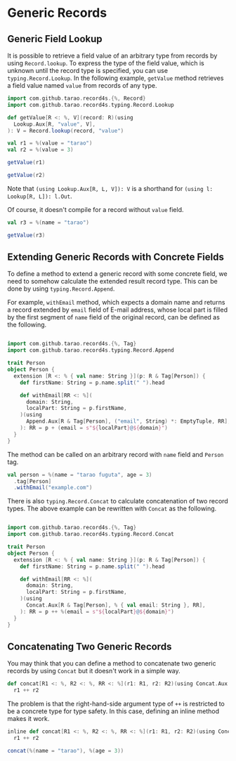 Generic Records
===============

Generic Field Lookup
--------------------

It is possible to retrieve a field value of an arbitrary type from records by using
`Record.lookup`.  To express the type of the field value, which is unknown until the
record type is specified, you can use `typing.Record.Lookup`.  In the following example,
`getValue` method retrieves a field value named `value` from records of any type.

```scala mdoc:mline
import com.github.tarao.record4s.{%, Record}
import com.github.tarao.record4s.typing.Record.Lookup

def getValue[R <: %, V](record: R)(using
  Lookup.Aux[R, "value", V],
): V = Record.lookup(record, "value")

val r1 = %(value = "tarao")
val r2 = %(value = 3)

getValue(r1)

getValue(r2)
```

Note that `(using Lookup.Aux[R, L, V]): V` is a shorthand for `(using l: Lookup[R, L]):
l.Out`.

Of course, it doesn't compile for a record without `value` field.

```scala mdoc:fail
val r3 = %(name = "tarao")

getValue(r3)
```

Extending Generic Records with Concrete Fields
----------------------------------------------

To define a method to extend a generic record with some concrete field, we need to somehow
calculate the extended result record type.  This can be done by using `typing.Record.Append`.

For example, `withEmail` method, which expects a domain name and returns a record extended
by `email` field of E-mail address, whose local part is filled by the first segment of
`name` field of the original record, can be defined as the following.

```scala mdoc:reset:invisible
```

```scala mdoc:mline
import com.github.tarao.record4s.{%, Tag}
import com.github.tarao.record4s.typing.Record.Append

trait Person
object Person {
  extension [R <: % { val name: String }](p: R & Tag[Person]) {
    def firstName: String = p.name.split(" ").head

    def withEmail[RR <: %](
      domain: String,
      localPart: String = p.firstName,
    )(using
      Append.Aux[R & Tag[Person], ("email", String) *: EmptyTuple, RR],
    ): RR = p + (email = s"${localPart}@${domain}")
  }
}
```

The method can be called on an arbitrary record with `name` field and `Person` tag.

```scala mdoc:mline
val person = %(name = "tarao fuguta", age = 3)
  .tag[Person]
  .withEmail("example.com")
```

There is also `typing.Record.Concat` to calculate concatenation of two record types.  The
above example can be rewritten with `Concat` as the following.

```scala mdoc:reset:invisible
```

```scala mdoc:mline
import com.github.tarao.record4s.{%, Tag}
import com.github.tarao.record4s.typing.Record.Concat

trait Person
object Person {
  extension [R <: % { val name: String }](p: R & Tag[Person]) {
    def firstName: String = p.name.split(" ").head

    def withEmail[RR <: %](
      domain: String,
      localPart: String = p.firstName,
    )(using
      Concat.Aux[R & Tag[Person], % { val email: String }, RR],
    ): RR = p ++ %(email = s"${localPart}@${domain}")
  }
}
```

Concatenating Two Generic Records
---------------------------------

You may think that you can define a method to concatenate two generic records by using
`Concat` but it doesn't work in a simple way.

```scala mdoc:fail
def concat[R1 <: %, R2 <: %, RR <: %](r1: R1, r2: R2)(using Concat.Aux[R1, R2, RR]): RR =
  r1 ++ r2
```

The problem is that the right-hand-side argument type of `++` is restricted to be a
concrete type for type safety.  In this case, defining an inline method makes it work.

```scala mdoc:mline
inline def concat[R1 <: %, R2 <: %, RR <: %](r1: R1, r2: R2)(using Concat.Aux[R1, R2, RR]): RR =
  r1 ++ r2

concat(%(name = "tarao"), %(age = 3))
```
